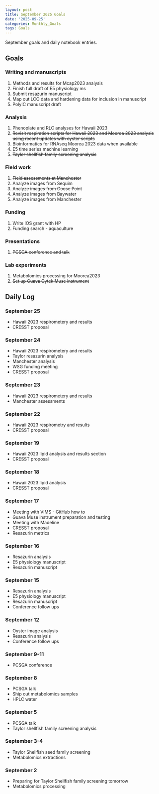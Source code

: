 ```yaml
---
layout: post
title: September 2025 Goals
date: '2025-09-25'
categories: Monthly_Goals
tags: Goals
---
```


September goals and daily notebook entries. 

## Goals  

### Writing and manuscripts 
              
1. Methods and results for Mcap2023 analysis
2. Finish full draft of E5 physiology ms  
3. Submit resazurin manuscript
4. Map out LCO data and hardening data for inclusion in manuscript  
5. PolyIC manuscript draft

### Analysis

1. Phenoplate and RLC analyses for Hawaii 2023
2. ~~Revisit respiration scripts for Hawaii 2023 and Moorea 2023 analysis using recent updates with oyster scripts~~ 
3. Bioinformatics for RNAseq Moorea 2023 data when available 
4. E5 time series machine learning
5. ~~Taylor shellfish family screening analysis~~ 

### Field work 

1. ~~Field assessments at Manchester~~
2. Analyze images from Sequim
3. ~~Analyze images from Goose Point~~
4. Analyze images from Baywater 
5. Analyze images from Manchester

### Funding

1. Write IOS grant with HP
2. Funding search - aquaculture

### Presentations

1. ~~PCSGA conference and talk~~

### Lab experiments 

1. ~~Metabolomics processing for Moorea2023~~
2. ~~Set up Guava Cytek Muse instrument~~  

## **Daily Log**   

### September 25

- Hawaii 2023 respirometery and results 
- CRESST proposal 

### September 24

- Hawaii 2023 respirometery and results 
- Taylor resazurin analysis 
- Manchester analysis 
- WSG funding meeting 
- CRESST proposal 

### September 23

- Hawaii 2023 respirometery and results 
- Manchester assessments

### September 22

- Hawaii 2023 respirometry and results 
- CRESST proposal 

### September 19

- Hawaii 2023 lipid analysis and results section
- CRESST proposal

### September 18

- Hawaii 2023 lipid analysis 
- CRESST proposal 
 
### September 17

- Meeting with VIMS - GitHub how to 
- Guava Muse instrument preparation and testing 
- Meeting with Madeline 
- CRESST proposal
- Resazurin metrics

### September 16

- Resazurin analysis 
- E5 physiology manuscript
- Resazurin manuscript

### September 15

- Resazurin analysis 
- E5 physiology manuscript
- Resazurin manuscript
- Conference follow ups 

### September 12

- Oyster image analysis
- Resazurin analysis 
- Conference follow ups 

### September 9-11

- PCSGA conference

### September 8

- PCSGA talk
- Ship out metabolomics samples
- HPLC water 
  
### September 5

- PCSGA talk 
- Taylor shellfish family screening analysis 

### September 3-4

- Taylor Shellfish seed family screening 
- Metabolomics extractions 

### September 2

- Preparing for Taylor Shellfish family screening tomorrow 
- Metabolomics processing 
